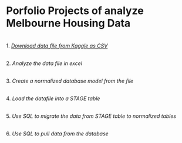 # Porfolio Projects of analyze Melbourne Housing Data

<br>1. *[Download data file from Kaggle as CSV](https://www.kaggle.com/datasets/dansbecker/melbourne-housing-snapshot)*

<br>2. *Analyze the data file in excel*

<br>3. *Create a normalized database model from the file*

<br>4. *Load the datafile into a STAGE table*

<br>5. *Use SQL to migrate the data from STAGE table to normalized tables*

<br>6. *Use SQL to pull data from the database*
